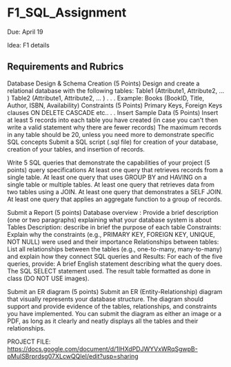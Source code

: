# F1_SQL_Assignment

Due: April 19

Idea: F1 details

Requirements and Rubrics
------------------------
Database Design & Schema Creation (5 Points)
Design and create a relational database with the following tables:
Table1 (Attribute1, Attribute2, ... )
Table2 (Attribute1, Attribute2, ... )
.
.
.
Example: Books (BookID, Title, Author, ISBN, Availability)
Constraints (5 Points)
Primary Keys, Foreign Keys
clauses ON DELETE CASCADE etc..
.
.
Insert Sample Data (5 Points)
Insert at least 5 records into each table you have created (in case you can't then write a valid statement why there are fewer records)
The maximum records in any table should be 20, unless you need more to demonstrate specific SQL concepts 
Submit a SQL script (.sql file) for creation of your database, creation of your tables, and insertion of records.

 

Write 5 SQL queries that demonstrate the capabilities of your project (5 points)
query specifications
At least one query that retrieves records from a single table.
At least one query that uses GROUP BY and HAVING on a single table or multiple tables.
At least one query that retrieves data from two tables using a JOIN.
At least one query that demonstrates a SELF JOIN.
At least one query that applies an aggregate function to a group of records.
 

Submit a Report (5 points)
Database overview :
Provide a brief description (one or two paragraphs) explaining what your database system is about
Tables Description:
describe in brief the purpose of each table
Constraints:
Explain why the constraints (e.g., PRIMARY KEY, FOREIGN KEY, UNIQUE, NOT NULL) were used and their importance
Relationships between tables:
List all relationships between the tables (e.g., one-to-many, many-to-many) and explain how they connect
SQL queries and Results: For each of the five queries, provide:
A brief English statement describing what the query does.
The SQL SELECT statement used.
The result table formatted as done in class (DO NOT USE images).
 

Submit an ER diagram (5 points)
Submit an ER (Entity-Relationship) diagram that visually represents your database structure.
The diagram should support and provide evidence of the tables, relationships, and constraints you have implemented.
You can submit the diagram as either an image or a PDF, as long as it clearly and neatly displays all the tables and their relationships.


PROJECT FILE: https://docs.google.com/document/d/1IHXdPDJWYVxWRqSgwpB-pMulSBrprdsg07XLcwQQleI/edit?usp=sharing

